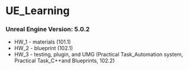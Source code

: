 # UE_Learning
### Unreal Engine Version: 5.0.2

- HW_1 - materials (101.1)
- HW_2 - blueprint (102.1)
- HW_3 - testing, plugin, and UMG (Practical Task_Automation system, Practical Task_C++and Blueprints, 102.2)
